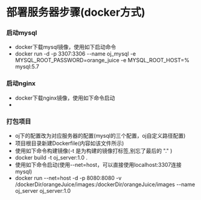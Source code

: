 # 部署服务器步骤(docker方式)

### 启动mysql
* docker下载mysql镜像，使用如下启动命令
* docker run -d -p 3307:3306 --name oj_mysql -e MYSQL_ROOT_PASSWORD=orange_juice -e MYSQL_ROOT_HOST=% mysql:5.7

### 启动nginx
* docker下载nginx镜像，使用如下命令启动
*

### 打包项目
* oj下的配置改为对应服务器的配置(mysql的三个配置，oj自定义路径配置)
* 项目根目录新建Dockerfile(内容如该文件所示)
* 使用如下命令构建镜像(-t 是为构建的镜像打标签,别忘了最后的 "." )
* docker build -t oj_server:1.0 .
* 使用如下命令启动(使用--net=host，可以直接使用localhost:3307连接mysql)
* docker run --net=host -d -p 8080:8080 -v /dockerDir/orangeJuice/images:/dockerDir/orangeJuice/images --name oj_server oj_server:1.0